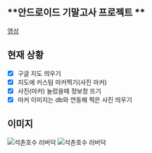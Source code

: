 
## **안드로이드 기말고사 프로젝트 **  ##

[영상](https://www.youtube.com/watch?v=KGw7jAg-7VE)

**현재 상황**
----------
- [x]  구글 지도 띄우기
- [x]  지도에 커스텀 마커찍기(사진 마커)
- [x]  사진(마커) 눌렀을때 정보창 뜨기
- [x]  마커 이미지는 db와 연동해 찍은 사진 띄우기

## 이미지

![석촌호수 러버덕](http://cfile6.uf.tistory.com/image/2426E646543C9B4532C7B0)
![석촌호수 러버덕](http://cfile6.uf.tistory.com/image/2426E646543C9B4532C7B0 "RubberDuck")

